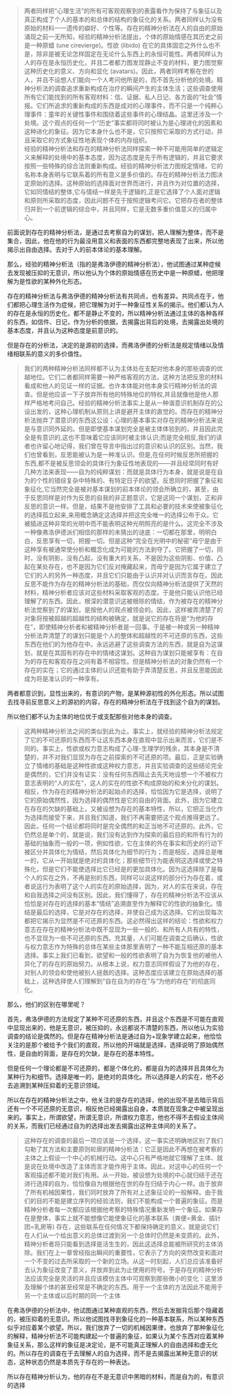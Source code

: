 <blockquote data-pid="S5AA4Wjy">两者同样把“心理生活”的所有可客观观察到的表露看作为保持了与象征以及真正构成了个人的基本的和总体的结构的象征化的关系。两者同样认为没有原始的材料一一遗传的癖好、个性等。存在的精神分析法在人的自由的原始涌现之前一无所知，经验的精神分析法提出，个体的原始情感在其历史之前是一种原蜡 (une cirevierge)。性欲 (libido) 在它的具体固恋之外什么也不是，除非是被无论怎样固定在无论什么东西上的永恒可能性。两者同样认为人的存在是永恒历史化，并且二者都力图发现静止不变的材料，更力图觉察这种历史化的意义、方向和显化 (avatars)。因此，两者同样考察在世的人，并且不设想人们能向一个人考问他所是的，而不首先分析他的处境。精神分析法的调查追求重新构成在治疗的瞬间产生的主体生活；这些调查使用所有它们能找到的所有客观材料：信、证据、私人日记、各方面的“社会”情报。它们所追求的重新构成的东西是成对的心理事件，而不只是一个纯粹心理事件：童年的关键性事件和围绕着这些事件的心理结晶。这里还涉及一个处境。这个观点的任何一个“历史”事实都将同时被认为是心理进化的因素和这种进化的象征。因为它本身什么也不是，它只按照它采取的方式行动，并且采取它的方式象征性地表现个体的内存组织。<br>经验的精神分析法和存在的精神分析法同样探索一种不可能用简单的逻辑定义来解释的处境中的基本态度，因为这态度是先于所有逻辑的，并且它要求按照一些特殊的综合法则重新构成。经验的精神分析法力图规定情绪，它的名称本身表明与它联系着的所有意义是多价值的。存在的精神分析法力图决定原始的选择。这种原始的选择面对世界而进行，并且作为对位置的选择，它如同情结的整体,它与情结一样是先于逻辑的,正是它选择了个人面对逻辑和原则所采取的态度，因此问题不在于按照逻辑考问它。它把存在者的整体归并到一个前逻辑的综合中，并且同样，它是无数多重价值意义的归属中心。</blockquote><p data-pid="Pto10EnR">前面说到存在的精神分析法，是通过去考察自为的谋划，把人理解为整体，而不是集合，因此，他在他的行为最没用意义和表面的东西都完整地表现了出来，所以他揭示出自由选择。去对于人的前本体论的基本理解。</p><p data-pid="M8iMcCve">那么，经验的精神分析法（指的是弗洛伊德的精神分析法），他试图通过某种症候去发现被压抑的无意识，所以他认为个体的原始情感在历史中是一种原蜡，他把理解为是性欲的某种外化形态。</p><p data-pid="AtGT18YA">存在的精神分析法与弗洛伊德的精神分析法有共同点，也有差异。共同点在于，他们都把心理生活作为症候，把它理解为对于一种象征性关系的揭示。他们都认为人的存在是永恒的历史化，都不是静止不变的，所以精神分析法通过主体的各种各样的东西，如信件、日记，作为分析的依据，去揭露出背后的处境，去揭露出处境的基本态度，并且认为这种态度是前意识的。</p><p data-pid="JS1c2hlq">但是存在的分析法，决定的是源初的选择，而弗洛伊德的分析法是规定情绪以及情绪相联系的意义的多价值性。</p><blockquote data-pid="3w6DW_PY">我们的两种精神分析法同样都不认为主体处在支配对他本身的那些调查的优越地位。它们二者都同样需要一种严格客观的方法，这种方法把反思的材料看成和他人的见证一样的证据。也许本体能对他本身实行精神分析法的调查。但是他应该一下子放弃所有他的特殊地位的特权,并且就像他是他人那样严格地考问自己。经验的精神分析法事实上是从一种谐意识机制存在的公设出发的，这种心理机制从原则上讲是避开主体的直觉的。而存在的精神分析法抛弃了潜意识的东西这公设：心理的基本事实对存在的精神分析法来说是与意识同外延的。但是即使基本谋划完全是被主体体验到的，并且因此完全是有意识的,这也不意味着它应该同时被主体认识;而是完全相反,我们的读者也许留心地记得，我们曾在导言中指出过的意识和认识的区别。当然，我们也曾看到，反思能被认为是一种准认识。但是,在任何时候反思所把握的东西,都不是被反思领会的具体行为象征性地表现的——并且经常同时有好几种方法来表现——自为的纯粹谋划：而就是具体行为本身，就是说是在自为的个性的错综复杂中特殊的、有特定日子的欲望。反思同时把握了象征和象征化,它当然完全是被对基本谋划的前本体论的领会所确立的，甚至，由于反思同样是对作为反思的自我的非正题意识，它是这同一个谋划，正和非反思的意识一样。但是，结果不是他安排了工具和必要的技术来使被象征化的选择孤立起来,来用概念确定这选择并把这完全唯一的选择公布于众。它被插进这种非常的光明中而不能表明这种光明照亮的是什么。这完全不涉及一种像弗洛伊德派们相信的那样的未猜出的谜底：一切都在那里，明明白白，反思享有一切，把握一切。但是这种“完全在光明中的秘密”毋宁是由于这种享有被通常使分析和概念化成为可能的方法剥夺了。它把握了一切，同时，没有阴影，没有凸起，没有重大的关系，不是因为这些阴影、价值、凸起在某处存在，也不是因为它们反对掩藏起来，而毋宁是因为它属于建立了它们的人的另外一种态度，并且它们只能由于认识并对认识而言存在。因此反思不能作为存在的精神分析法的基础，而仅仅向精神分析法提供了天然的材料，精神分析者应该对这些材料采取客观的态度。于是他只能认识他已经理解了的东西。因此，根深的潜意识这被根除的情结，作为被存在的精神分析法觉察到了的谋划，是按他人的观点被领会的。因此，这样被弄清楚了的对象将按被超越的超越性的结构被确定，就是说它的存在将是“为他的存在”，即使精神分析者和被精神分析者是一回事。于是被一种或另一种精神分析法弄清楚了的谋划只能是个人的整体和超越性的不可还原的东西，这些东西在他们的为他存在中。永远逃避了这些调查方法的东西，就是自为这谋划，就是在其固有的存在中的情绪这谋划。这种自为谋划只能被享有：在自为的存在和客观存在之间有着不相容性。但是精神分析法的对象仍然有一个存在的实在；它的通过主体的认识还能有助于弄清楚反思，并且反思能因此成为将是准认识的一种享有。</blockquote><p data-pid="c1YQVn6C">两者都意识到，显性出来的，有意识的产物，是某种源初性的外化形态。所以试图去找寻前反思意义上的源初的内容，存在的精神分析法在于找到这个自为的谋划。</p><p data-pid="mWTHHmcn">所以他们都不认为主体的地位优于或支配那些对他本身的调查。</p><blockquote data-pid="oG7zlk-t">这两种精神分析法之间的类似到此为止。事实上，就经验的精神分析法规定了它的不可还原的东西而不让这东西本身在直观中显示出来而言，它们是不同的。事实上，性欲或权力意志构成了心理-生理学的残余，其本身是不清楚的，并不对我们显现为存在之前探索的不可还原的项。最后，正是实验确立了情绪的基础是这种性欲或这种权力意志，并且实验调查的这些结论完全是偶然的，它们并没有证实：没有任何东西阻止去先天地设想一个不被权力意志表明的“人的实在”，这人的实在的性欲不构成原始的和未分化的谋划。相反，作为存在的精神分析法的起始点的选择，恰恰因为它是选择，说明了它的原始偶然性，因为选择的偶然性是它的自由的背面。此外，因为它建立在存在的欠缺的基础上，又被设想为存在的基本特性，所以，它把正当化作为选择而接受下来，并且我们知道，我们不再需要把这个观点推得更远了。因此，任何一个结论都将同时是完全偶然的和正当地不可还原的。此外，它仍然总是单个的，就是说，我们没有达到作为探索的最后目的和所有行为的基础的抽象而一般的一项，例如性欲，它在主体的外在事实和历史的行动下被区分并具体化为情结，然后具体化为细节的行为；而是相反，选择总是唯一的，它从一开始就是绝对的具体化；那些细节行为能表明这选择或使之特殊化，但是它们不能使选择比它已经是的更加具体化。因为这选择除了是每个人的实在之外，不再是别的东西，同样可以说这样的部分行为存在着，或者说这行为表明了这个人的实在的原始选择，因为，对人的实在来说，存在和自我选择之间没有区别。因此，我们懂得了，存在的精神分析法不应该从恰恰是对存在的选择的基本“情结”追溯直至作为解释它的性欲的抽象化。情结是最后的选择，它是对存在的选择，并使自己成为这选择。它的出现每次都把它揭示为显然是不可还原的东西。这必然得出这样的结论：性欲和权力意志在存在的精神分析法中既不显现为一些一般的、和所有人共有的特性，也不显现为一些不可还原的东西。充其量，人们可能在调查之后确认，性欲与权力意志作为特殊的总体在某些主体那里表明了一种不能互相还原的基本选择。事实上我们已看到，欲望和一般的性欲表明了自为为恢复他的被他人异化了的存在的原始努力。从根本上说，权力意志同样假设了为他的存在，对别人的领会和使他被别人拯救的选择。这种态度应该建立在原始选择的基础上，这种选择使人们理解到“自在自为的存在”与“为他的存在”的彻底同化。</blockquote><p data-pid="AafBJ6Kb">那么，他们的区别在哪里呢？</p><p data-pid="CLeH3xhV">首先，弗洛伊德的方法规定了某种不可还原的东西，并且这个东西是不可能在直观中显现出来的，他是无意识，被压抑的，永远都说不清楚的东西，所以他认为实验调查的结论是偶然的。但是存在精神分析法是通过自为+现象学建立起来，他恰恰关注的是那个被给予个我们的直观，所以他的开端就是选择，选择说明了原始偶然性，是自由的背面，是存在的欠缺，是存在的基本特性。</p><p data-pid="agS61frT">但是任何一个理论都是不可还原的，都是个体化的，都是自为的选择并且具体化为某种行为和细节。选择是唯一的，是绝对的具体化。所以选择是人的实在，他不必去追溯到某种压抑着的无意识领域。</p><p data-pid="6MFWb-rK">所以在存在的精神分析法之中，他关注的是存在的选择，他的出现不是去暗示背后还有一个不可还原的无意识，相反他已经揭露出自身，本质就在现象之中被呈现出来的。事实上，所谓欲望，所谓无意识，所谓权力意志，他也不得不去假设主体间的关系，而我们已经通过自为的选择出发去揭露出这种主体间的关系了。</p><blockquote data-pid="2MvSqkmx">这种存在的调查的最后一项应该是一个选择，这一事实还明确地区别了我们勾勒了其方法和主要原则轮廓的精神分析法：它正是因此不再想在被考察的主体之上假设一个中心的机械行动。这中心只有严格地就它理解了主体、就是说在处境中改造了主体而言才能作用于主体。因此，对这中心的任何一个客观描述都不能对我们有用。从一开始，被设想为处境的中心就归结于还在进行选择的自为，恰恰像自为根据他在世的存在归结于内心一样。由于放弃了所有机械因果性，我们同时放弃了所有对上述象征论的一般解释。由于我们的目的不能是建立序列的经验法则，我们不能构成一个普遍的象征。而是精神分析者每一次都应该根据他考察的特殊情况重新发明一个象征。如果存在是整体，事实上就不能想像它能使象征化的基本联系（粪便=黄金、插针团=乳房等) 存在，这些联系在任何情况下都保持确定的意义，就是说它们在人们从一个给出意义的总体过渡到另一个总体时仍然是未变质的。此外，精神分析者将只能看到选择是活生生的，因此这选择总能被所研究的主体消除。我们在上一章曾经指出瞬间的重要性，它表示了方向的突然改变和面对一个不变的过去所采取的一个新的立场。从这一时刻起，人们总应该准备好去认为象征改变了意义，并放弃到此为止使用的符号。于是存在的精神分析法应该完全是灵活的并且应该模仿主体中可观察到那些微小的变化：这里涉及理解个体的甚至经常是不确定的东西。用于一个主体的方法因此不能用于另一个主体或以后时期的同一个主体</blockquote><p data-pid="C7fZLaue">在弗洛伊德的分析法中，他试图通过某种直观的东西，然后去发掘背后那个隐藏着的，被压抑着的无意识。所以他试图找寻到象征化的一种基本联系，所以某种东西似乎对应着某个欲望。所以，我们放弃了一切的机械因果律，也放弃了那种象征化的解释，精神分析法不可能构建起一个普遍的象征，如果认为某个东西对应着某种象征关系，那么这样的象征是决定论，是不可能真正理解人的自由选择和虚无化的。所以存在的调查在于去理解人的自为选择，而不是去揭露出某种无意识的状态，这种状态仍然是本质先于存在的一种表达。</p><p data-pid="HNy_Ahy6">所以存在精神分析认为，他的存在不是无意识中黑暗的材料，而是自为的，有意识的选择</p><p></p><p></p><p></p>